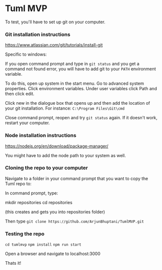 # Tuml MVP

To test, you'll have to set up git on your computer.

### Git installation instructions

https://www.atlassian.com/git/tutorials/install-git

Specific to windows:

If you open command prompt and type in ```git status``` and you get a command not found error, you will have to add git to your ```PATH``` environment variable.

To do this, open up system in the start menu. Go to advanced system properties. Click environment variables. Under user variables click Path and then click edit. 

Click new in the dialogue box that opens up and then add the location of your git installation. For instance: ```C:\Program Files\Git\cmd```

Close command prompt, reopen and try ```git status``` again. If it doesn't work, restart your computer.

### Node installation instructions

https://nodejs.org/en/download/package-manager/

You might have to add the node path to your system as well.

### Cloning the repo to your computer

Navigate to a folder in your command prompt that you want to copy the Tuml repo to:

In command prompt, type:

mkdir repositories 
cd repositories

(this creates and gets you into repositories folder)

Then type ```git clone https://github.com/ArjunBhuptani/TumlMVP.git```

### Testing the repo

```cd tumlmvp```
```npm install```
```npm run start```

Open a browser and navigate to localhost:3000

Thats it!


